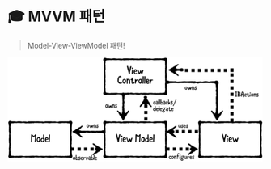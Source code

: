# :mortar_board: MVVM 패턴

> Model-View-ViewModel 패턴!

![mvvm](/3.Intermediate%20Design%20Patterns/mvvm.png)

